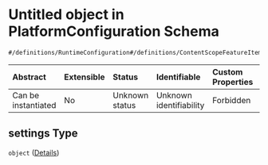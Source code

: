# Untitled object in PlatformConfiguration Schema

```txt
#/definitions/RuntimeConfiguration#/definitions/ContentScopeFeatureItem/properties/settings
```



| Abstract            | Extensible | Status         | Identifiable            | Custom Properties | Additional Properties | Access Restrictions | Defined In                                                                              |
| :------------------ | :--------- | :------------- | :---------------------- | :---------------- | :-------------------- | :------------------ | :-------------------------------------------------------------------------------------- |
| Can be instantiated | No         | Unknown status | Unknown identifiability | Forbidden         | Allowed               | none                | [contentScope.schema.json\*](../../out/contentScope.schema.json "open original schema") |

## settings Type

`object` ([Details](contentscope-definitions-contentscopefeatureitem-properties-settings.md))
